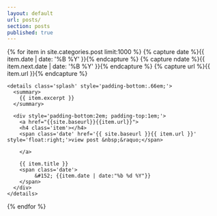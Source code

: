 ```yaml
---
layout: default
url: posts/
section: posts
published: true
---
```


<div class='listing col6 pad4h margin3' style='padding-bottom:6em;'>
  {% for item in site.categories.post limit:1000 %}
    {% capture date %}{{ item.date | date: '%B %Y' }}{% endcapture %}
    {% capture ndate %}{{ item.next.date | date: '%B %Y' }}{% endcapture %}
  	{% capture url %}{{ item.url }}{% endcapture %}

    <details class='splash' style='padding-bottom:.66em;'>
      <summary>
        {{ item.excerpt }}  
      </summary>
      
      <div style='padding-bottom:2em; padding-top:1em;'>
        <a href="{{site.baseurl}}{{item.url}}">
        <h4 class='item'></h4>
        <span class='date' href='{{ site.baseurl }}{{ item.url }}' style='float:right;'>view post &nbsp;&raquo;</span>
      
        </a>
        
        {{ item.title }}
        <span class='date'>
             &#152; {{item.date | date:"%b %d %Y"}}
        </span>
      </div>
    </details>
  {% endfor %}
</div>
